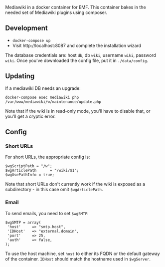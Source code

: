 Mediawiki in a docker container for EMF. This container bakes in the needed set
of Mediawiki plugins using composer.

## Development

* `docker-compose up`
* Visit http://localhost:8087 and complete the installation wizard

The database credentials are: host `db`, db `wiki`, username `wiki`, password `wiki`. Once
you've downloaded the config file, put it in `./data/config`.

## Updating

If a mediawiki DB needs an upgrade:

    docker-compose exec mediawiki php /var/www/mediawiki/w/maintenance/update.php

Note that if the wiki is in read-only mode, you'll have to disable that, or you'll
get a cryptic error.

## Config
### Short URLs

For short URLs, the appropriate config is:

```
$wgScriptPath = "/w";
$wgArticlePath      = "/wiki/$1";
$wgUsePathInfo = true;
```

Note that short URLs don't currently work if the wiki is exposed as a subdirectory -
in this case omit `$wgArticlePath`.

### Email

To send emails, you need to set `$wgSMTP`:

```
$wgSMTP = array(
 'host'     => "smtp.host",
 'IDHost'   => "external.domain",
 'port'     => 25,
 'auth'     => false,
);
```

To use the host machine, set `host` to either its FQDN or the default gateway of
the container. `IDHost` should match the hostname used in `$wgServer`.

